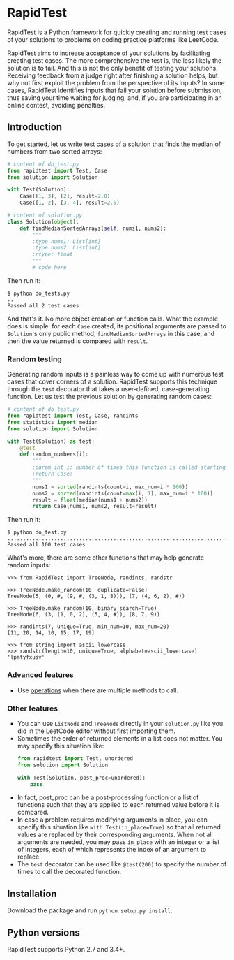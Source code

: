 # RapidTest

RapidTest is a Python framework for quickly creating and running test cases of your solutions to problems on coding practice platforms like LeetCode.

RapidTest aims to increase acceptance of your solutions by facilitating creating test cases. The more comprehensive the test is, the less likely the solution is to fail. And this is not the only benefit of testing your solutions. Receiving feedback from a judge right after finishing a solution helps, but why not first exploit the problem from the perspective of its inputs? In some cases, RapidTest identifies inputs that fail your solution before submission, thus saving your time waiting for judging, and, if you are participating in an online contest, avoiding penalties.


## Introduction

To get started, let us write test cases of a solution that finds the median of numbers from two sorted arrays:

```Python
# content of do_test.py
from rapidtest import Test, Case
from solution import Solution

with Test(Solution):
    Case([1, 3], [2], result=2.0)
    Case([1, 2], [3, 4], result=2.5)
```
```Python
# content of solution.py
class Solution(object):
    def findMedianSortedArrays(self, nums1, nums2):
        """
        :type nums1: List[int]
        :type nums2: List[int]
        :rtype: float
        """
        # code here
```

Then run it:

```
$ python do_tests.py
..
Passed all 2 test cases
```

And that's it. No more object creation or function calls. What the example does is simple: for each `Case` created, its positional arguments are passed to `Solution`'s only public method, `findMedianSortedArrays` in this case, and then the value returned is compared with `result`.


### Random testing

Generating random inputs is a painless way to come up with numerous test cases that cover corners of a solution. RapidTest supports this technique through the `test` decorator that takes a user-defined, case-generating function. Let us test the previous solution by generating random cases:

```Python
# content of do_test.py
from rapidtest import Test, Case, randints
from statistics import median
from solution import Solution

with Test(Solution) as test:
    @test
    def random_numbers(i):
        """
        :param int i: number of times this function is called starting from 0
        :return Case:
        """
        nums1 = sorted(randints(count=i, max_num=i * 100))
        nums2 = sorted(randints(count=max(i, 1), max_num=i * 100))
        result = float(median(nums1 + nums2))
        return Case(nums1, nums2, result=result)
```

Then run it:

```
$ python do_test.py
....................................................................................................
Passed all 100 test cases
```

What's more, there are some other functions that may help generate random inputs:

```
>>> from RapidTest import TreeNode, randints, randstr

>>> TreeNode.make_random(10, duplicate=False)
TreeNode(5, (0, #, (9, #, (3, 1, 8))), (7, (4, 6, 2), #))

>>> TreeNode.make_random(10, binary_search=True)
TreeNode(6, (3, (1, 0, 2), (5, 4, #)), (8, 7, 9))

>>> randints(7, unique=True, min_num=10, max_num=20)
[11, 20, 14, 10, 15, 17, 19]

>>> from string import ascii_lowercase
>>> randstr(length=10, unique=True, alphabet=ascii_lowercase)
'lpmtyfxusv'
```


### Advanced features

- Use [operations](./advanced_features.md#using-operations) when there are multiple methods to call.


### Other features

- You can use `ListNode` and `TreeNode` directly in your `solution.py` like you did in the LeetCode editor without first importing them.
- Sometimes the order of returned elements in a list does not matter. You may specify this situation like:
    ```Python
    from rapidtest import Test, unordered
    from solution import Solution

    with Test(Solution, post_proc=unordered):
        pass
    ```
- In fact, post_proc can be a post-processing function or a list of functions such that they are applied to each returned value before it is compared.
- In case a problem requires modifying arguments in place, you can specify this situation like `with Test(in_place=True)` so that all returned values are replaced by their corresponding arguments. When not all arguments are needed, you may pass `in_place` with an integer or a list of integers, each of which represents the index of an argument to replace.   
- The `test` decorator can be used like `@test(200)` to specify the number of times to call the decorated function.


## Installation
Download the package and run `python setup.py install`.

## Python versions
RapidTest supports Python 2.7 and 3.4+.
